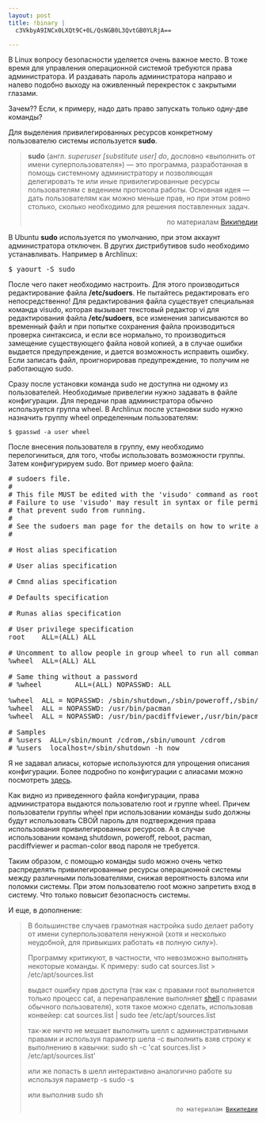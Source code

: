 ```yaml
--- 
layout: post
title: !binary |
  c3VkbyA9INCx0LXQt9C+0L/QsNGB0L3QvtGB0YLRjA==

---
```

В Linux вопросу безопасности уделяется очень важное место. В тоже время для управления операционной системой требуются права администратора. И раздавать пароль администратора направо и налево подобно выходу на оживленный перекресток с закрытыми глазами.

Зачем?? Если, к примеру, надо дать право запускать только одну-две команды?
<!--more-->
Для выделения привилегированных ресурсов конкретному пользователю системы используется <strong>sudo</strong>.
<blockquote><strong>sudo</strong> (англ. <em><span lang="en" xml:lang="en">superuser [substitute user] do</span></em>, дословно «выполнить от имени <span class="mw-redirect">суперпользователя</span>») — это программа, разработанная в помощь системному администратору и позволяющая делегировать те или иные привилегированные ресурсы пользователям с ведением протокола работы. Основная идея — дать пользователям как можно меньше прав, но при этом ровно столько, сколько необходимо для решения поставленных задач.
<p style="text-align: right;">по материалам <a href="http://ru.wikipedia.org/wiki/Sudo">Википедии</a></p>
</blockquote>
В Ubuntu <strong>sudo</strong> используется по умолчанию, при этом аккаунт администратора отключен. В других дистрибутивов sudo необходимо устанавливать. Например в Archlinux:
<pre>$ yaourt -S sudo</pre>

После чего пакет необходимо настроить. Для этого производиться редактирование файла <strong>/etc/sudoers</strong>. Не пытайтесь редактировать его непосредственно! Для редактирования файла существует специальная команда visudo, которая вызывает текстовый редактор vi для редактирования файла <strong>/etc/sudoers</strong>, все изменения записываются во временный файл и при попытке сохранения файла производиться проверка синтаксиса, и если все нормально, то производиться замещение существующего файла новой копией, а в случае ошибки выдается предупреждение, и дается возможность исправить ошибку. Если записать файл, проигнорировав предупреждение, то получим не работающую sudo.

Сразу после установки команда sudo не доступна ни одному из пользователей. Необходимые привелегии нужно задавать в файле конфигурации. Для передачи прав администратора обычно используется группа wheel. В Archlinux после установки sudo нужно назначить группу wheel определенным пользователям:
<pre><code>$ gpasswd -a user wheel</code></pre>

После внесения пользователя в группу, ему необходимо перелогиниться, для того, чтобы использовать возможности группы. Затем конфигурируем sudo. Вот пример моего файла:
<pre># sudoers file.
#
# This file MUST be edited with the 'visudo' command as root.
# Failure to use 'visudo' may result in syntax or file permission errors
# that prevent sudo from running.
#
# See the sudoers man page for the details on how to write a sudoers file.
#

# Host alias specification

# User alias specification

# Cmnd alias specification

# Defaults specification

# Runas alias specification

# User privilege specification
root    ALL=(ALL) ALL

# Uncomment to allow people in group wheel to run all commands
%wheel  ALL=(ALL) ALL

# Same thing without a password
# %wheel        ALL=(ALL) NOPASSWD: ALL

%wheel  ALL = NOPASSWD: /sbin/shutdown,/sbin/poweroff,/sbin/reboot
%wheel  ALL = NOPASSWD: /usr/bin/pacman
%wheel  ALL = NOPASSWD: /usr/bin/pacdiffviewer,/usr/bin/pacman-color

# Samples
# %users  ALL=/sbin/mount /cdrom,/sbin/umount /cdrom
# %users  localhost=/sbin/shutdown -h now</pre>

Я не задавал алиасы, которые используются для упрощения описания конфигурации. Более подробно по конфигурации с алиасами можно посмотреть <a href="http://apicom.org.ua/blog/2009/01/09/sudo-ili-ne-sudo/">здесь</a>.

Как видно из приведенного файла конфигурации, права администратора выдаются пользователю root и группе wheel. Причем пользователи группы wheel при использовании команды sudo должны будут использовать СВОЙ пароль для подтверждения права использования привилегированных ресурсов. А в случае использовании команд shutdown, poweroff, reboot, pacman, pacdiffviewer и pacman-color ввод пароля не требуется.

Таким образом, с помощью команды sudo можно очень четко распределять привилегированные ресурсы операционной системы между различными пользователями, снижая вероятность взлома или поломки системы. При этом пользователю root можно запретить вход в систему. Что только повысит безопасность системы.

И еще, в дополнение:
<blockquote>В большинстве случаев грамотная настройка sudo делает работу от имени суперпользователя ненужной (хотя и несколько неудобной, для привыкших работать «в полную силу»).

Программу критикуют, в частности, что невозможно выполнять некоторые команды. К примеру:
    sudo cat sources.list &gt; /etc/apt/sources.list

выдаст ошибку прав доступа (так как с правами root выполняется только процесс cat, а перенаправление выполняет <a title="Командная оболочка UNIX" href="http://ru.wikipedia.org/wiki/%D0%9A%D0%BE%D0%BC%D0%B0%D0%BD%D0%B4%D0%BD%D0%B0%D1%8F_%D0%BE%D0%B1%D0%BE%D0%BB%D0%BE%D1%87%D0%BA%D0%B0_UNIX">shell</a> с правами обычного пользователя), хотя такое можно сделать, использовав конвейер:
    cat sources.list | sudo tee /etc/apt/sources.list

так-же ничто не мешает выполнить шелл с административными правами и используя параметр шела -с выполнить взяв строку к выполнению в кавычки:
    sudo sh -c 'cat sources.list &gt; /etc/apt/sources.list'

или же попасть в шелл интерактивно аналогично работе su используя параметр -s
    sudo -s

или выполнив
    sudo sh
<p style="text-align: right;"><code>по материалам <a href="http://ru.wikipedia.org/wiki/Sudo">Википедии</a></code></p>
</blockquote>
